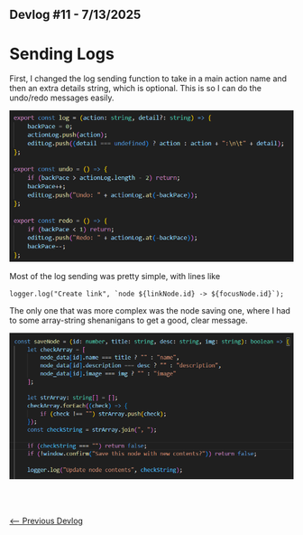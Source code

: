 ## Devlog #11 - 7/13/2025
# Sending Logs

First, I changed the log sending function to take in a main action name and then an extra details string, which is optional. This is so I can do the undo/redo messages easily.

![Action/Detail](img/devlog_11_action_detail.png)

Most of the log sending was pretty simple, with lines like
```
logger.log("Create link", `node ${linkNode.id} -> ${focusNode.id}`);
```

The only one that was more complex was the node saving one, where I had to some array-string shenanigans to get a good, clear message.

![Array String Usage](img/devlog_11_array_string.png)

<br>
<br>

[<-- Previous Devlog](DEVLOG_10.md)<!--   [Next Devlog --\>](DNA_DEVLOG_12.md)-->